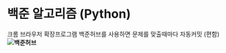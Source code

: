 # 백준 알고리즘 (Python)
크롬 브라우저 확장프로그램 백준허브를 사용하면 문제를 맞출때마다 자동커밋 (편함)
**![백준허브](https://chrome.google.com/webstore/detail/%EB%B0%B1%EC%A4%80%ED%97%88%EB%B8%8Cbaekjoonhub/ccammcjdkpgjmcpijpahlehmapgmphmk?hl=ko)**
